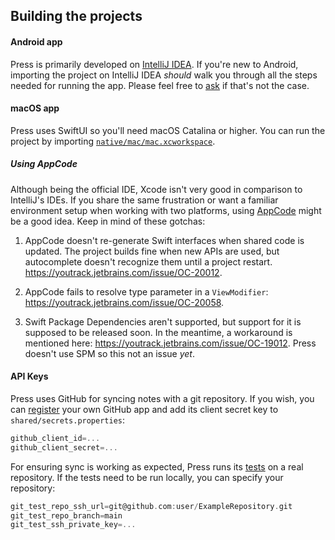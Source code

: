 ## Building the projects

#### Android app
Press is primarily developed on [IntelliJ IDEA](https://www.jetbrains.com/idea/). If you're new to Android, importing the project on IntelliJ IDEA *should* walk you through all the steps needed for running the app. Please feel free to [ask](https://github.com/saket/press/issues/new) if that's not the case.  

#### macOS app
Press uses SwiftUI so you'll need macOS Catalina or higher. You can run the project by importing [`native/mac/mac.xcworkspace`](https://github.com/saket/press/tree/trunk/native/mac/mac.xcworkspace). 

##### Using AppCode
Although being the official IDE, Xcode isn't very good in comparison to IntelliJ's IDEs. If you share the same frustration or want a familiar environment setup when working with two platforms, using [AppCode](https://www.jetbrains.com/objc/) might be a good idea. Keep in mind of these gotchas:

1. AppCode doesn't re-generate Swift interfaces when shared code is updated. The project builds fine when new APIs are used, but autocomplete doesn't recognize them until a project restart. https://youtrack.jetbrains.com/issue/OC-20012. 

2. AppCode fails to resolve type parameter in a `ViewModifier`: https://youtrack.jetbrains.com/issue/OC-20058.

3. Swift Package Dependencies aren't supported, but support for it is supposed to be released soon. In the meantime, a workaround is mentioned here: https://youtrack.jetbrains.com/issue/OC-19012. Press doesn't use SPM so this not an issue _yet_. 

#### API Keys
Press uses GitHub for syncing notes with a git repository. If you wish, you can [register](https://github.com/settings/applications/new) your own GitHub app and add its client secret key to `shared/secrets.properties`:

```groovy
github_client_id=...
github_client_secret=...
```

For ensuring sync is working as expected, Press runs its [tests](https://github.com/saket/press/blob/trunk/shared/src/commonTest/kotlin/me/saket/press/shared/sync/GitSyncerTest.kt) on a real repository. If the tests need to be run locally, you can specify your repository:

```groovy
git_test_repo_ssh_url=git@github.com:user/ExampleRepository.git
git_test_repo_branch=main
git_test_ssh_private_key=...
```
